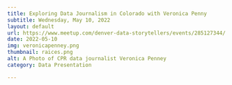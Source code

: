 ```yaml
---
title: Exploring Data Journalism in Colorado with Veronica Penny
subtitle: Wednesday, May 10, 2022
layout: default
url: https://www.meetup.com/denver-data-storytellers/events/285127344/
date: 2022-05-10
img: veronicapenney.png
thumbnail: raices.png
alt: A Photo of CPR data journalist Veronica Penney
category: Data Presentation

---
```

